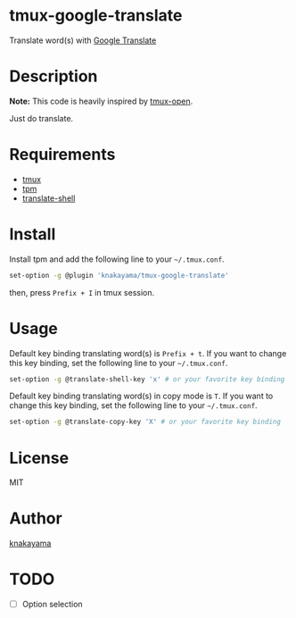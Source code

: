 tmux-google-translate
=====================

Translate word(s) with [Google Translate](https://translate.google.com/)

# Description

**Note:** This code is heavily inspired by [tmux-open](https://github.com/tmux-plugins/tmux-open).

Just do translate.

# Requirements

* [tmux](https://tmux.github.io/)
* [tpm](https://github.com/tmux-plugins/tpm)
* [translate-shell](https://github.com/soimort/translate-shell)

# Install

Install tpm and add the following line to your `~/.tmux.conf`.

```bash
set-option -g @plugin 'knakayama/tmux-google-translate'
```

then, press `Prefix + I` in tmux session.

# Usage

Default key binding translating word(s) is `Prefix + t`. If you want to change this key binding, set the following line to your `~/.tmux.conf`.

```bash
set-option -g @translate-shell-key 'x' # or your favorite key binding
```

Default key binding translating word(s) in copy mode is `T`. If you want to change this key binding, set the following line to your `~/.tmux.conf`.

```bash
set-option -g @translate-copy-key 'X' # or your favorite key binding
```

# License

MIT

# Author

[knakayama](https://github.com/knakayama)

# TODO

- [ ] Option selection
